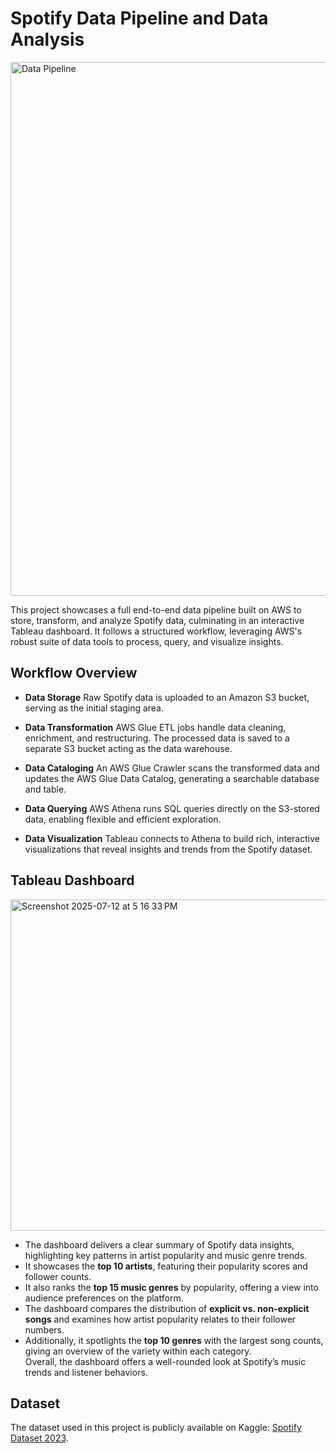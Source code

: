 # Spotify Data Pipeline and Data Analysis

<img width="854" alt="Data Pipeline" src="https://github.com/sabarishsubramaniam2000/Spotify-Data-Pipeline-And-Analysis/assets/84472301/2ece16cb-c403-470d-85ad-890cf1032414">

This project showcases a full end-to-end data pipeline built on AWS to store, transform, and analyze Spotify data, culminating in an interactive Tableau dashboard. It follows a structured workflow, leveraging AWS's robust suite of data tools to process, query, and visualize insights.

## Workflow Overview

- **Data Storage**
  Raw Spotify data is uploaded to an Amazon S3 bucket, serving as the initial staging area.

- **Data Transformation**
  AWS Glue ETL jobs handle data cleaning, enrichment, and restructuring. The processed data is saved to a separate S3 bucket acting as the data warehouse.

- **Data Cataloging**
  An AWS Glue Crawler scans the transformed data and updates the AWS Glue Data Catalog, generating a searchable database and table.

- **Data Querying**
  AWS Athena runs SQL queries directly on the S3-stored data, enabling flexible and efficient exploration.

- **Data Visualization**
  Tableau connects to Athena to build rich, interactive visualizations that reveal insights and trends from the Spotify dataset.

## Tableau Dashboard

<img width="885" height="530" alt="Screenshot 2025-07-12 at 5 16 33 PM" src="https://github.com/user-attachments/assets/582c841e-5b53-4f22-8a35-d7cb4999075f" />

- The dashboard delivers a clear summary of Spotify data insights, highlighting key patterns in artist popularity and music genre trends.  
- It showcases the **top 10 artists**, featuring their popularity scores and follower counts.  
- It also ranks the **top 15 music genres** by popularity, offering a view into audience preferences on the platform.  
- The dashboard compares the distribution of **explicit vs. non-explicit songs** and examines how artist popularity relates to their follower numbers.  
- Additionally, it spotlights the **top 10 genres** with the largest song counts, giving an overview of the variety within each category.  
Overall, the dashboard offers a well-rounded look at Spotify’s music trends and listener behaviors.

## Dataset
The dataset used in this project is publicly available on Kaggle: [Spotify Dataset 2023](https://www.kaggle.com/datasets/tonygordonjr/spotify-dataset-2023).
